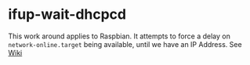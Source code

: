 # ifup-wait-dhcpcd
This work around applies to Raspbian. It attempts to force a delay on `network-online.target` being available, until we have an IP Address.
See [Wiki](https://github.com/mhightower83/ifup-wait-dhcp/wiki)
